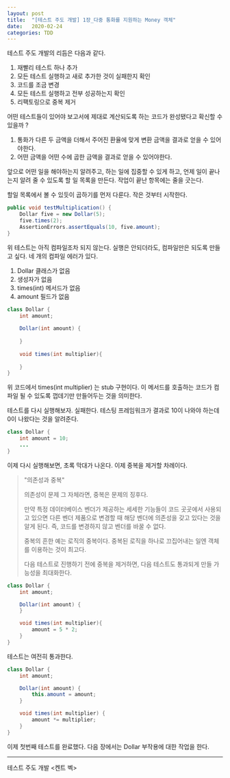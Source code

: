 ```yaml
---
layout: post
title:  "[테스트 주도 개발] 1장_다중 통화를 지원하는 Money 객체"
date:   2020-02-24
categories: TDD
---
```


테스트 주도 개발의 리듬은 다음과 같다.

1. 재빨리 테스트 하나 추가
2. 모든 테스트 실행하고 새로 추가한 것이 실패한지 확인
3. 코드를 조금 변경
4. 모든 테스트 실행하고 전부 성공하는지 확인
5. 리팩토링으로 중복 제거

어떤 테스트들이 있어야 보고서에 제대로 계산되도록 하는 코드가 완성됐다고 확신할 수 있을까 ?

1. 통화가 다른 두 금액을 더해서 주어진 환율에 맞게 변환 금액을 결과로 얻을 수 있어야한다.
2. 어떤 금액을 어떤 수에 곱한 금액을 결과로 얻을 수 있어야한다.

앞으로 어떤 일을 해야하는지 알려주고, 하는 일에 집중할 수 있게 하고, 언제 일이 끝나는지 알려 줄 수 있도록 할 일 목록을 만든다. 작업이 끝난 항목에는 줄을 긋는다.

할일 목록에서 볼 수 있듯이 곱하기를 먼저 다룬다. 작은 것부터 시작한다. 

```java
public void testMultiplication() {
	Dollar five = new Dollar(5);
	five.times(2);
	AssertionErrors.assertEquals(10, five.amount);
}
```

위 테스트는 아직 컴파일조차 되지 않는다. 실행은 안되더라도, 컴파일만은 되도록 만들고 싶다. 네 개의 컴파일 에러가 있다.

1. Dollar 클래스가 없음
2. 생성자가 없음
3. times(int) 메서드가 없음
4. amount 필드가 없음

```java
class Dollar {
    int amount;
    
    Dollar(int amount) {
      
    }
    
    void times(int multiplier){
        
    }
}
```

위 코드에서 times(int multiplier) 는 stub 구현이다. 이 메서드를 호출하는 코드가 컴파일 될 수 있도록 껍데기만 만들어두는 것을 의미한다.

테스트를 다시 실행해보자. 실패한다. 테스팅 프레임워크가 결과로 10이 나와야 하는데 0이 나왔다는 것을 알려준다.

```java
class Dollar {
    int amount = 10;
    ...
}
```

이제 다시 실행해보면, 초록 막대가 나온다. 이제 중복을 제거할 차례이다.

> "의존성과 중복"
>
> 의존성이 문제 그 자체라면, 중복은 문제의 징후다.
>
> 만약 특정 데이터베이스 벤더가 제공하는 세세한 기능들이 코드 곳곳에서 사용되고 있으면 다른 벤더 제품으로 변경할 때 해당 벤더에 의존성을 갖고 있다는 것을 알게 된다. 즉, 코드를 변경하지 않고 벤더를 바꿀 수 없다.
>
> 중복의 흔한 예는 로직의 중복이다. 중복된 로직을 하나로 끄집어내는 일엔 객체를 이용하는 것이 최고다.
>
> 다음 테스트로 진행하기 전에 중복을 제거하면, 다음 테스트도 통과되게 만들 가능성을 최대화한다.

```java
class Dollar {
    int amount;

    Dollar(int amount) {
    }

    void times(int multiplier){
        amount = 5 * 2;
    }
}
```

테스트는 여전히 통과한다. 

```java
class Dollar {
    int amount;

    Dollar(int amount) {
        this.amount = amount;
    }

    void times(int multiplier) {
        amount *= multiplier;
    }
}
```

이제 첫번째 테스트를 완료했다. 다음 장에서는 Dollar 부작용에 대한 작업을 한다.

---

테스트 주도 개발 <켄트 벡>
